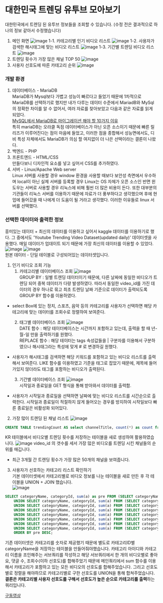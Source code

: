 # 대한민국 트렌딩 유투브 모아보기
대한민국에서 트렌딩 된 유투브 정보들을 조회할 수 있습니다. (수정 전은 결과적으로 하나의 정보 같아서 수정했습니다)

1. 메인 화면
![image](https://user-images.githubusercontent.com/69361613/97792291-ba4b6800-1c1f-11eb-891a-152e68a0c897.png)
1-1. 카테고리별 인기 비디오 리스트
![image](https://user-images.githubusercontent.com/69361613/97792304-dcdd8100-1c1f-11eb-839b-ef7184393fbf.png)
1-2. 사용자가 검색한 해시태그에 맞는 비디오 리스트
![image](https://user-images.githubusercontent.com/69361613/97792326-072f3e80-1c20-11eb-863d-8fd4158f9ff3.png)
1-3. 기간별 트렌딩 비디오 리스트
![image](https://user-images.githubusercontent.com/69361613/97792340-2c23b180-1c20-11eb-8049-c682813dcd5a.png)
2. 트렌딩 횟수가 가장 많은 채널 TOP 50 
![image](https://user-images.githubusercontent.com/69361613/97839703-0d0f4780-1d26-11eb-9441-99e99bd31bbe.png)
3. 사용자 선호도에 따른 카테고리 순위
![image](https://user-images.githubusercontent.com/69361613/97839843-5495d380-1d26-11eb-9abf-f2c7c23611c5.png)

### 개발 환경
1. 데이터베이스 - MariaDB  
MariaDB가 Mysql보다 가볍고 성능이 빠르다고 들었기 때문에 1차적으로 MariaDB를 선택하기로 했지만 내가 다루는 데이터 수준에서 MariadB와 MySql의 정확한 차이를 알 수 없어서, 여러 자료를 찾아보았고 다음과 같은 자료를 읽게 되었다.  
[MySQL에서 MariaDB로 마이그레이션 해야 할 10가지 이유](https://xdhyix.wordpress.com/2016/03/24/mysql-%EC%97%90%EC%84%9C-mariadb-%EB%A1%9C-%EB%A7%88%EC%9D%B4%EA%B7%B8%EB%A0%88%EC%9D%B4%EC%85%98-%ED%95%B4%EC%95%BC%ED%95%A0-10%EA%B0%80%EC%A7%80-%EC%9D%B4%EC%9C%A0/)  
특히 mariaDB는 오라클 독점 데이터베이스가 아닌 오픈 소스이기 때문에 빠른 릴리즈가 이루어진다는 점이 마음에 들었고, 이러한 점을 종합해서 성능면에서도, 디비 특성 자체에서도 MariaDB가 의심 할 여지없이 더 나은 선택이라는 결론이 나왔다.
2. 백엔드 - PHP  
3. 프론트엔드 - HTML/CSS  
만들다보니 디자인적 요소를 넣고 싶어서 CSS를 추가하였다. 
4. 서버 - Linux/Apache Web server  
Linux 서버를 사용할 경우 window 환경을 사용할 때보다 보안성 측면에서 우수하며 local이 아닌 실제 서버를 등록할 경우 Linux는 OS 자체가 오픈 소스인 반면 윈도우는 서버로 사용할 경우 리눅스에 비해 훨씬 더 많은 비용이 든다. 또한 대부분의 기관들이 리눅스 서버를 이용하기 때문에 자료가 더 풍부하다고 생각했으며 후에 현업에 들어갔을 때 나에게 더 도움이 될 거라고 생각했다. 이러한 이유들로 linux 서버를 선택했다.

### 선택한 데이터와 출력한 정보
흥미있는 데이터 + 최신의 데이터를 이용하고 싶어서 kaggle 데이터를 이용하기로 했다. 그 중에서도 'Youtube Trending Video Dataset(updated daily)' 데이터셋을 사용했다. 매일 데이터가 업데이트 되기 때문에 가장 최신의 데이터를 이용할 수 있었다.
![image](https://user-images.githubusercontent.com/69361613/97792790-6a23d400-1c26-11eb-806c-ddf690f4d530.png)
![image](https://user-images.githubusercontent.com/69361613/97792803-a48d7100-1c26-11eb-8710-f307de8081f3.png)  
원본 데이터 - 단일 테이블로 구성되어있는 데이터셋입니다.

1. 인기 비디오 조회 기능
    1. 카테고리별 데이터베이스 조회
![image](https://user-images.githubusercontent.com/69361613/97792868-883e0400-1c27-11eb-931c-81422ea876d8.png)  
GROUP BY : 일별 트렌딩 데이터이기 때문에, 다른 날짜에 동일한 비디오가 트렌딩 되어 중복 데이터가 다량 발생하였다. 따라서 동일한 video_id를 가진 데이터의 경우 하나로 묶고 최초 트렌딩 날짜 기준으로 데이터가 출력되도록 GROUP BY 함수를 이용하였다.  
- select Box에 있는 정치, 스포츠, 음악 등의 카테고리를 사용자가 선택하면 해당 카테고리에 맞는 데이터를 조회수로 정렬하여 보여준다.

    2. 태그별 데이터베이스 조회
![image](https://user-images.githubusercontent.com/69361613/97792902-eb2f9b00-1c27-11eb-9669-a17f95ede10e.png)  
DATE 함수 : 해당 테이터베이스는 시간까지 포함하고 있는데, 출력을 할 때 년-월-일 만을 출력하기를 원했다.  
REPLACE 함수 : 해당 테이터는 tags 속성값들을 | 구분자를 이용해서 구분하였으나 해시태그라는 특성에 맞게 # 로 변경하길 원했다.
- 사용자가 해시태그를 검색하면 해당 키워드를 포함하고 있는 비디오 리스트를 출력해서 보여준다. LIKE 함수를 이용하였고 기준을 태그로 잡았기 때문에, 제목에 들어가있지 않더라도 태그를 포함하는 비디오가 출력된다.


    3. 기간별 데이터베이스 조회
![image](https://user-images.githubusercontent.com/69361613/97792958-89bbfc00-1c28-11eb-9708-505a381eac9a.png)  
시작일과 종료일을 GET 형식을 통해 받아와서 데이터를 출력함.
- 사용자가 시작일과 종료일을 선택하면 날짜에 맞는 비디오 리스트를 시간순으로 출력한다. 시작일과 종료일이 적절하지 않게 들어오는 경우를 방지하여 시작일보다 빠른 종료일은 비활성화 되어있다.

2. 가장 많이 트렌딩 된 채널 리스트
![image](https://user-images.githubusercontent.com/69361613/97836684-2b724480-1d20-11eb-84d2-bdce26e10b4b.png)
~~~sql
CREATE TABLE trendingCount AS select channelTitle, count(*) as count from KR group by video_id;
~~~
KR 테이블에서 비디오별 트렌딩 횟수를 저장하는 테이블을 새로 생성하여 활용하였습니다.
![image](https://user-images.githubusercontent.com/69361613/97836503-ccaccb00-1d1f-11eb-8865-0931791d6d3e.png)
video_id 의 갯수를 세서 가장 많은 비디오를 트렌딩 시킨 채널들의 순위를 매깁니다.
- 최근 3개월 간 트렌딩 횟수가 가장 많은 50개의 채널을 보여줍니다.

3. 사용자가 선호하는 카테고리 리스트 확인하기  
기본 데이터셋에서 카테고리별로 비디오 정보를 나눈 테이블을 새로 만든 후 각 테이블을 UNION + JOIN 했습니다.  
![image](https://user-images.githubusercontent.com/69361613/97838402-76da2200-1d23-11eb-9d5e-66c6185d1167.png)
~~~sql
SELECT categoryName, categoryId, sum(a) as pre FROM (SELECT categoryName, car.categoryId, likes+view_count+comment_count as a FROM car INNER JOIN categoryName n ON car.categoryId = n.categoryId GROUP BY video_id) a  
    UNION SELECT categoryName, categoryId, sum(a) FROM (SELECT categoryName, animal.categoryId, likes+view_count+comment_count as a FROM animal INNER JOIN categoryName n ON animal.categoryId = n.categoryId GROUP BY video_id) b
    UNION SELECT categoryName, categoryId, sum(a) FROM (SELECT categoryName, animation.categoryId, likes+view_count+comment_count as a FROM animation INNER JOIN categoryName n ON animation.categoryId = n.categoryId GROUP BY video_id) c  
    UNION SELECT categoryName, categoryId, sum(a) FROM (SELECT categoryName, game.categoryId, likes+view_count+comment_count as a FROM game INNER JOIN categoryName n ON game.categoryId = n.categoryId GROUP BY video_id) d  
    UNION SELECT categoryName, categoryId, sum(a) FROM (SELECT categoryName, music.categoryId, likes+view_count+comment_count as a FROM music INNER JOIN categoryName n ON music.categoryId = n.categoryId GROUP BY video_id) e  
    UNION SELECT categoryName, categoryId, sum(a) FROM (SELECT categoryName, sport.categoryId, likes+view_count+comment_count as a FROM sport INNER JOIN categoryName n ON sport.categoryId = n.categoryId GROUP BY video_id) f
    UNION SELECT categoryName, categoryId, sum(a) FROM (SELECT categoryName, news.categoryId, likes+view_count+comment_count as a FROM news INNER JOIN categoryName n ON news.categoryId = n.categoryId GROUP BY video_id) g  
    UNION SELECT categoryName, categoryId, sum(a) FROM (SELECT categoryName, tech.categoryId, likes+view_count+comment_count as a FROM tech INNER JOIN categoryName n ON tech.categoryId = n.categoryId GROUP BY video_id) h
    ORDER BY pre DESC;
~~~
기존 데이터셋은 카테고리를 숫자로 제공했기 때문에 별도로 카테고리ID별 categoryName을 저장하는 테이블을 만들어줘야했습니다. 카테고리 아이디와 카테고리 이름을 조인해주는 서브쿼리를 작성하고 해당 서브쿼리에서 한 개의 비디오별로 좋아요, 댓글 수, 조회수(이하 선호도)를 합해주었기 때문에 메인쿼리에서 sum 함수를 이용해서 카테고리가 포함하고 있는 모든 비디오의 선호도를 합해주었습니다. 그리고 선호도별로 정렬을 해야하므로 카테고리별로 구한 선호도를 UNION을 통해 합쳐주었습니다.  
**결론은 카테고리별 사용자 선호도를 구해서 선호도가 높은 순으로 카테고리를 출력**하는 쿼리입니다. 


[구동영상](https://youtu.be/WaskIPpcRHo)

